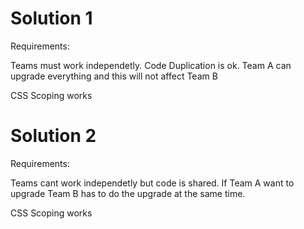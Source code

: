 # Solution 1

Requirements:

Teams must work independetly. Code Duplication is ok. Team A can upgrade everything and this will not affect Team B

CSS Scoping works

# Solution 2

Requirements:

Teams cant work independetly but code is shared. If Team A want to upgrade Team B has to do the upgrade at the same time.

CSS Scoping works
